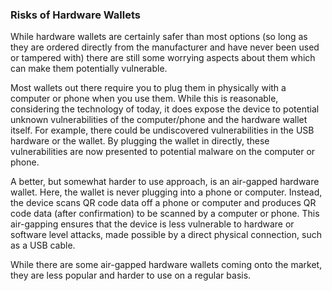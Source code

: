 ### Risks of Hardware Wallets

While hardware wallets are certainly safer than most options (so long as they are ordered directly from the manufacturer and have never been used or tampered with) there are still some worrying aspects about them which can make them potentially vulnerable.

Most wallets out there require you to plug them in physically with a computer or phone when you use them. While this is reasonable, considering the technology of today, it does expose the device to potential unknown vulnerabilities of the computer/phone and the hardware wallet itself. For example, there could be undiscovered vulnerabilities in the USB hardware or the wallet. By plugging the wallet in directly, these vulnerabilities are now presented to potential malware on the computer or phone.

A better, but somewhat harder to use approach, is an air-gapped hardware wallet. Here, the wallet is never plugging into a phone or computer. Instead, the device scans QR code data off a phone or computer and produces QR code data (after confirmation) to be scanned by a computer or phone. This air-gapping ensures that the device is less vulnerable to hardware or software level attacks, made possible by a direct physical connection, such as a USB cable.

While there are some air-gapped hardware wallets coming onto the market, they are less popular and harder to use on a regular basis.